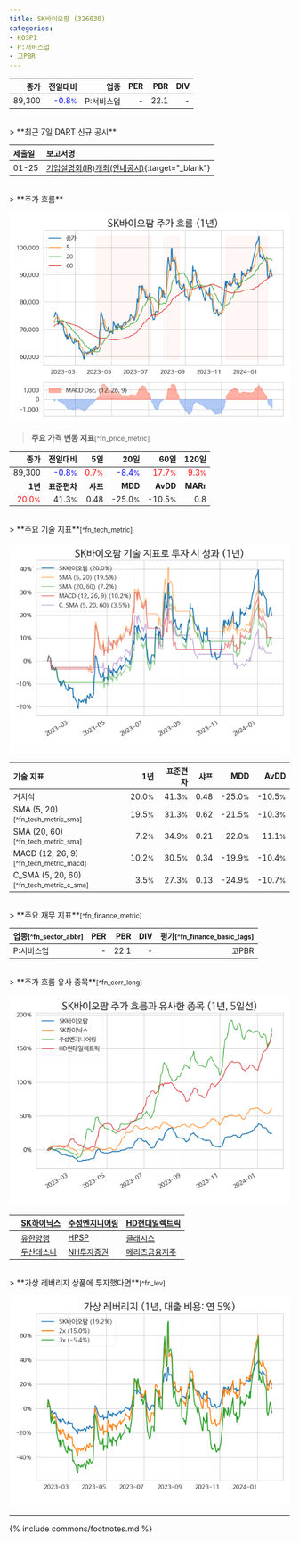 ```yaml
---
title: SK바이오팜 (326030)
categories:
- KOSPI
- P:서비스업
- 고PBR
---
```

| **종가** | **전일대비** | **업종** | **PER** | **PBR** | **DIV** |
| -------: | -----------: | -------: | ------: | ------: | ------: |
| 89,300 | <span style="color: blue">-0.8<small>%</small></span> | P:서비스업 | - | 22.1 | - |

<!-- more -->

<br>
> **최근 7일 DART 신규 공시**<a id="dart"></a>


| **제출일** | **보고서명** |
| :--------- | :----------- |
| 01-25 | [기업설명회(IR)개최(안내공시)](https://dart.fss.or.kr/dsaf001/main.do?rcpNo=20240125800105){:target="_blank"} |

<br>
> **주가 흐름**<a id="price"></a>

![326030](/stock/images/326030.png)

> **주요 가격 변동 지표**<small>[^fn_price_metric]</small>

| **종가** | **전일대비** | **5일** | **20일** | **60일** | **120일** |
| -------: | -----------: | ------: | -------: | -------: | --------: |
| 89,300 | <span style="color: blue">-0.8<small>%</small></span> | <span style="color: red">0.7<small>%</small></span> | <span style="color: blue">-8.4<small>%</small></span> | <span style="color: red">17.7<small>%</small></span> | <span style="color: red">9.3<small>%</small></span> |
| **1년** | **표준편차** | **샤프** | **MDD** | **AvDD** | **MARr** |
| <span style="color: red">20.0<small>%</small></span> | 41.3<small>%</small> | 0.48 | -25.0<small>%</small> | -10.5<small>%</small> | 0.8 |

<br>
> **주요 기술 지표**<small>[^fn_tech_metric]</small>


![326030](/stock/images/326030_tech.png)

| **기술 지표** | **1년** | **표준편차** | **샤프** | **MDD** | **AvDD** |
| :------------ | ------: | -----------: | -------: | ------: | -------: |
| 거치식 | 20.0<small>%</small> | 41.3<small>%</small> | 0.48 | -25.0<small>%</small> | -10.5<small>%</small> |
| SMA (5, 20)<small>[^fn_tech_metric_sma]</small> | 19.5<small>%</small> | 31.3<small>%</small> | 0.62 | -21.5<small>%</small> | -10.3<small>%</small> |
| SMA (20, 60)<small>[^fn_tech_metric_sma]</small> | 7.2<small>%</small> | 34.9<small>%</small> | 0.21 | -22.0<small>%</small> | -11.1<small>%</small> |
| MACD (12, 26, 9)<small>[^fn_tech_metric_macd]</small> | 10.2<small>%</small> | 30.5<small>%</small> | 0.34 | -19.9<small>%</small> | -10.4<small>%</small> |
| C_SMA (5, 20, 60)<small>[^fn_tech_metric_c_sma]</small> | 3.5<small>%</small> | 27.3<small>%</small> | 0.13 | -24.9<small>%</small> | -10.7<small>%</small> |

<br>
> **주요 재무 지표**<small>[^fn_finance_metric]</small>

| **업종**<small>[^fn_sector_abbr]</small> | **PER** | **PBR** | **DIV** | **평가**<small>[^fn_finance_basic_tags]</small> |
| :--------------------------------------- | ------: | ------: | ------: | ----------------------------------------------: |
| P:서비스업 | - | 22.1 | - | 고PBR |

<br>
> **주가 흐름 유사 종목**<a id="corr"></a><small>[^fn_corr_long]</small>

![326030](/stock/images/326030_corr.png)

|    | [SK하이닉스](/000660/) | [주성엔지니어링](/036930/) | [HD현대일렉트릭](/267260/) |
| :- | :------------------------------------- | :------------------------------------- | :--------------------------------------|
|    | [유한양행](/000100/) | [HPSP](/403870/) | [클래시스](/214150/) |
|    | [두산테스나](/131970/) | [NH투자증권](/005940/) | [메리츠금융지주](/138040/) |

<br>
> **가상 레버리지 상품에 투자했다면**<a id="2x"></a><small>[^fn_lev]</small>

![326030](/stock/images/326030_2x.png)

---
{% include commons/footnotes.md %}